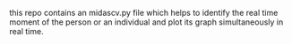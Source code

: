 this repo contains an midascv.py file which  helps to identify the real time moment of the person or an individual and plot its graph simultaneously in real time.
